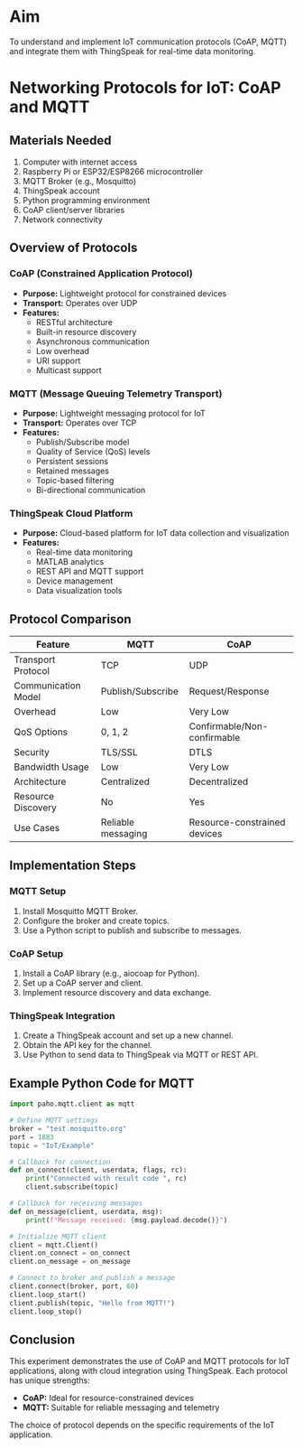 # Aim
To understand and implement IoT communication protocols (CoAP, MQTT) and integrate them with ThingSpeak for real-time data monitoring.

# Networking Protocols for IoT: CoAP and MQTT

## Materials Needed
1. Computer with internet access
2. Raspberry Pi or ESP32/ESP8266 microcontroller
3. MQTT Broker (e.g., Mosquitto)
4. ThingSpeak account
5. Python programming environment
6. CoAP client/server libraries
7. Network connectivity

## Overview of Protocols

### CoAP (Constrained Application Protocol)
- **Purpose:** Lightweight protocol for constrained devices
- **Transport:** Operates over UDP
- **Features:**
  * RESTful architecture
  * Built-in resource discovery
  * Asynchronous communication
  * Low overhead
  * URI support
  * Multicast support

### MQTT (Message Queuing Telemetry Transport)
- **Purpose:** Lightweight messaging protocol for IoT
- **Transport:** Operates over TCP
- **Features:**
  * Publish/Subscribe model
  * Quality of Service (QoS) levels
  * Persistent sessions
  * Retained messages
  * Topic-based filtering
  * Bi-directional communication

### ThingSpeak Cloud Platform
- **Purpose:** Cloud-based platform for IoT data collection and visualization
- **Features:**
  * Real-time data monitoring
  * MATLAB analytics
  * REST API and MQTT support
  * Device management
  * Data visualization tools

## Protocol Comparison

| Feature             | MQTT         | CoAP         |
|---------------------|--------------|--------------|
| Transport Protocol  | TCP          | UDP          |
| Communication Model | Publish/Subscribe | Request/Response |
| Overhead            | Low          | Very Low     |
| QoS Options         | 0, 1, 2      | Confirmable/Non-confirmable |
| Security            | TLS/SSL      | DTLS         |
| Bandwidth Usage     | Low          | Very Low     |
| Architecture        | Centralized  | Decentralized |
| Resource Discovery  | No           | Yes          |
| Use Cases           | Reliable messaging | Resource-constrained devices |

## Implementation Steps

### MQTT Setup
1. Install Mosquitto MQTT Broker.
2. Configure the broker and create topics.
3. Use a Python script to publish and subscribe to messages.

### CoAP Setup
1. Install a CoAP library (e.g., aiocoap for Python).
2. Set up a CoAP server and client.
3. Implement resource discovery and data exchange.

### ThingSpeak Integration
1. Create a ThingSpeak account and set up a new channel.
2. Obtain the API key for the channel.
3. Use Python to send data to ThingSpeak via MQTT or REST API.

## Example Python Code for MQTT
```python
import paho.mqtt.client as mqtt

# Define MQTT settings
broker = "test.mosquitto.org"
port = 1883
topic = "IoT/Example"

# Callback for connection
def on_connect(client, userdata, flags, rc):
    print("Connected with result code ", rc)
    client.subscribe(topic)

# Callback for receiving messages
def on_message(client, userdata, msg):
    print(f"Message received: {msg.payload.decode()}")

# Initialize MQTT client
client = mqtt.Client()
client.on_connect = on_connect
client.on_message = on_message

# Connect to broker and publish a message
client.connect(broker, port, 60)
client.loop_start()
client.publish(topic, "Hello from MQTT!")
client.loop_stop()
```

## Conclusion
This experiment demonstrates the use of CoAP and MQTT protocols for IoT applications, along with cloud integration using ThingSpeak. Each protocol has unique strengths:
- **CoAP:** Ideal for resource-constrained devices
- **MQTT:** Suitable for reliable messaging and telemetry

The choice of protocol depends on the specific requirements of the IoT application.
